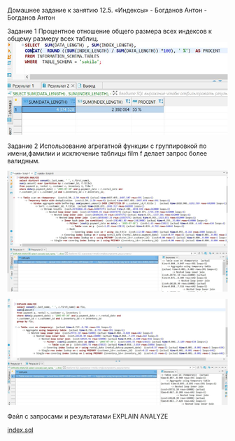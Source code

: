 Домашнее задание к занятию 12.5. «Индексы» - Богданов Антон - Богданов Антон

Задание 1
Процентное отношение общего размера всех индексов к общему размеру всех таблиц.
![slave](https://github.com/felimonist/12.5/blob/main/img/1.JPG)

Задание 2
Использование агрегатной функции с группировкой по имени,фамилии и исключение таблицы film f делает запрос более валидным.

![slave](https://github.com/felimonist/12.5/blob/main/img/2.JPG)



![slave](https://github.com/felimonist/12.5/blob/main/img/3.JPG)


Файл с запросами и результатами EXPLAIN ANALYZE

[index.sql](https://github.com/felimonist/12.5/blob/main//files/index.sql)


